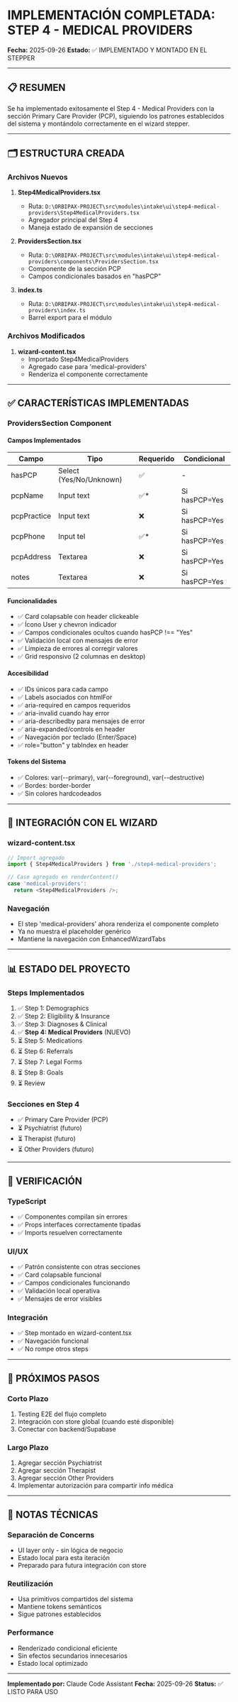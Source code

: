 # IMPLEMENTACIÓN COMPLETADA: STEP 4 - MEDICAL PROVIDERS

**Fecha:** 2025-09-26
**Estado:** ✅ IMPLEMENTADO Y MONTADO EN EL STEPPER

---

## 📋 RESUMEN

Se ha implementado exitosamente el Step 4 - Medical Providers con la sección Primary Care Provider (PCP), siguiendo los patrones establecidos del sistema y montándolo correctamente en el wizard stepper.

---

## 🗂️ ESTRUCTURA CREADA

### Archivos Nuevos

1. **Step4MedicalProviders.tsx**
   - Ruta: `D:\ORBIPAX-PROJECT\src\modules\intake\ui\step4-medical-providers\Step4MedicalProviders.tsx`
   - Agregador principal del Step 4
   - Maneja estado de expansión de secciones

2. **ProvidersSection.tsx**
   - Ruta: `D:\ORBIPAX-PROJECT\src\modules\intake\ui\step4-medical-providers\components\ProvidersSection.tsx`
   - Componente de la sección PCP
   - Campos condicionales basados en "hasPCP"

3. **index.ts**
   - Ruta: `D:\ORBIPAX-PROJECT\src\modules\intake\ui\step4-medical-providers\index.ts`
   - Barrel export para el módulo

### Archivos Modificados

1. **wizard-content.tsx**
   - Importado Step4MedicalProviders
   - Agregado case para 'medical-providers'
   - Renderiza el componente correctamente

---

## ✅ CARACTERÍSTICAS IMPLEMENTADAS

### ProvidersSection Component

#### Campos Implementados
| Campo | Tipo | Requerido | Condicional |
|-------|------|-----------|-------------|
| hasPCP | Select (Yes/No/Unknown) | ✅ | - |
| pcpName | Input text | ✅* | Si hasPCP=Yes |
| pcpPractice | Input text | ❌ | Si hasPCP=Yes |
| pcpPhone | Input tel | ✅* | Si hasPCP=Yes |
| pcpAddress | Textarea | ❌ | Si hasPCP=Yes |
| notes | Textarea | ❌ | Si hasPCP=Yes |

#### Funcionalidades
- ✅ Card colapsable con header clickeable
- ✅ Ícono User y chevron indicador
- ✅ Campos condicionales ocultos cuando hasPCP !== "Yes"
- ✅ Validación local con mensajes de error
- ✅ Limpieza de errores al corregir valores
- ✅ Grid responsivo (2 columnas en desktop)

#### Accesibilidad
- ✅ IDs únicos para cada campo
- ✅ Labels asociados con htmlFor
- ✅ aria-required en campos requeridos
- ✅ aria-invalid cuando hay error
- ✅ aria-describedby para mensajes de error
- ✅ aria-expanded/controls en header
- ✅ Navegación por teclado (Enter/Space)
- ✅ role="button" y tabIndex en header

#### Tokens del Sistema
- ✅ Colores: var(--primary), var(--foreground), var(--destructive)
- ✅ Bordes: border-border
- ✅ Sin colores hardcodeados

---

## 🔄 INTEGRACIÓN CON EL WIZARD

### wizard-content.tsx
```typescript
// Import agregado
import { Step4MedicalProviders } from './step4-medical-providers';

// Case agregado en renderContent()
case 'medical-providers':
  return <Step4MedicalProviders />;
```

### Navegación
- El step 'medical-providers' ahora renderiza el componente completo
- Ya no muestra el placeholder genérico
- Mantiene la navegación con EnhancedWizardTabs

---

## 📊 ESTADO DEL PROYECTO

### Steps Implementados
1. ✅ Step 1: Demographics
2. ✅ Step 2: Eligibility & Insurance
3. ✅ Step 3: Diagnoses & Clinical
4. ✅ **Step 4: Medical Providers** (NUEVO)
5. ⏳ Step 5: Medications
6. ⏳ Step 6: Referrals
7. ⏳ Step 7: Legal Forms
8. ⏳ Step 8: Goals
9. ⏳ Review

### Secciones en Step 4
- ✅ Primary Care Provider (PCP)
- ⏳ Psychiatrist (futuro)
- ⏳ Therapist (futuro)
- ⏳ Other Providers (futuro)

---

## 🧪 VERIFICACIÓN

### TypeScript
- ✅ Componentes compilan sin errores
- ✅ Props interfaces correctamente tipadas
- ✅ Imports resuelven correctamente

### UI/UX
- ✅ Patrón consistente con otras secciones
- ✅ Card colapsable funcional
- ✅ Campos condicionales funcionando
- ✅ Validación local operativa
- ✅ Mensajes de error visibles

### Integración
- ✅ Step montado en wizard-content.tsx
- ✅ Navegación funcional
- ✅ No rompe otros steps

---

## 🚀 PRÓXIMOS PASOS

### Corto Plazo
1. Testing E2E del flujo completo
2. Integración con store global (cuando esté disponible)
3. Conectar con backend/Supabase

### Largo Plazo
1. Agregar sección Psychiatrist
2. Agregar sección Therapist
3. Agregar sección Other Providers
4. Implementar autorización para compartir info médica

---

## 📝 NOTAS TÉCNICAS

### Separación de Concerns
- UI layer only - sin lógica de negocio
- Estado local para esta iteración
- Preparado para futura integración con store

### Reutilización
- Usa primitivos compartidos del sistema
- Mantiene tokens semánticos
- Sigue patrones establecidos

### Performance
- Renderizado condicional eficiente
- Sin efectos secundarios innecesarios
- Estado local optimizado

---

**Implementado por:** Claude Code Assistant
**Fecha:** 2025-09-26
**Status:** ✅ LISTO PARA USO